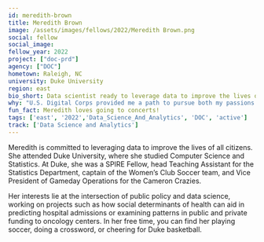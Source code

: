```yaml
---
id: meredith-brown
title: Meredith Brown
image: /assets/images/fellows/2022/Meredith Brown.png
social: fellow
social_image:
fellow_year: 2022
project: ["doc-prd"]
agency: ["DOC"]
hometown: Raleigh, NC
university: Duke University
region: east
bio_short: Data scientist ready to leverage data to improve the lives of all citizens 
why: "U.S. Digital Corps provided me a path to pursue both my passions for public policy and data science while focusing on projects that will have a real-world impact. I'm excited to start my career putting tech to use for the American public!"
fun_fact: Meredith loves going to concerts!
tags: ['east', '2022','Data_Science_And_Analytics', 'DOC', 'active']
track: ['Data Science and Analytics']
---
```


Meredith is committed to leveraging data to improve the lives of all citizens. She attended Duke University, where she studied Computer Science and Statistics. At Duke, she was a SPIRE Fellow, head Teaching Assistant for the Statistics Department, captain of the Women’s Club Soccer team, and Vice President of Gameday Operations for the Cameron Crazies. 

Her interests lie at the intersection of public policy and data science, working on projects such as how social determinants of health can aid in predicting hospital admissions or examining patterns in public and private funding to oncology centers. In her free time, you can find her playing soccer, doing a crossword, or cheering for Duke basketball.
